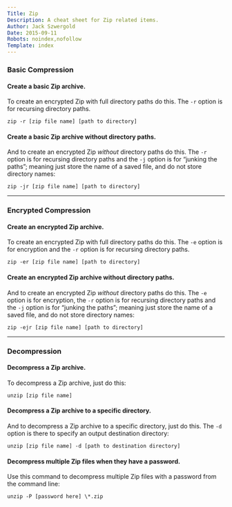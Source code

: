 ```yaml
---
Title: Zip
Description: A cheat sheet for Zip related items.
Author: Jack Szwergold
Date: 2015-09-11
Robots: noindex,nofollow
Template: index
---
```


### Basic Compression

#### Create a basic Zip archive.

To create an encrypted Zip with full directory paths do this. The `-r` option is for recursing directory paths.

    zip -r [zip file name] [path to directory]

#### Create a basic Zip archive without directory paths.

And to create an encrypted Zip *without* directory paths do this. The `-r` option is for recursing directory paths and the `-j` option is for “junking the paths”; meaning just store the name of a saved file, and do not store directory names:

    zip -jr [zip file name] [path to directory]

***

### Encrypted Compression

#### Create an encrypted Zip archive.

To create an encrypted Zip with full directory paths do this. The `-e` option is for encryption and the `-r` option is for recursing directory paths.

    zip -er [zip file name] [path to directory]

#### Create an encrypted Zip archive without directory paths.

And to create an encrypted Zip *without* directory paths do this. The `-e` option is for encryption, the `-r` option is for recursing directory paths and the `-j` option is for “junking the paths”; meaning just store the name of a saved file, and do not store directory names:

    zip -ejr [zip file name] [path to directory]

***

### Decompression

#### Decompress a Zip archive.

To decompress a Zip archive, just do this:

    unzip [zip file name]

#### Decompress a Zip archive to a specific directory.

And to decompress a Zip archive to a specific directory, just do this. The `-d` option is there to specify an output destination  directory:

    unzip [zip file name] -d [path to destination directory]

#### Decompress multiple Zip files when they have a password.

Use this command to decompress multiple Zip files with a password from the command line:

    unzip -P [password here] \*.zip
